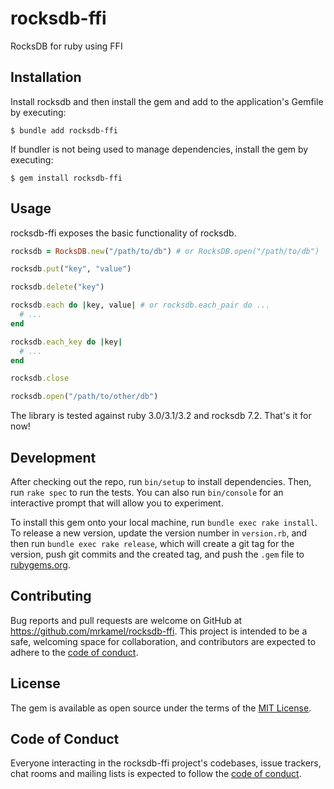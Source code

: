 # rocksdb-ffi

RocksDB for ruby using FFI

## Installation

Install rocksdb and then install the gem and add to the application's Gemfile
by executing:

```
$ bundle add rocksdb-ffi
```

If bundler is not being used to manage dependencies, install the gem by executing:

```
$ gem install rocksdb-ffi
```

## Usage

rocksdb-ffi exposes the basic functionality of rocksdb.

```ruby
rocksdb = RocksDB.new("/path/to/db") # or RocksDB.open("/path/to/db")

rocksdb.put("key", "value")

rocksdb.delete("key")

rocksdb.each do |key, value| # or rocksdb.each_pair do ...
  # ...
end

rocksdb.each_key do |key|
  # ...
end

rocksdb.close

rocksdb.open("/path/to/other/db")
```

The library is tested against ruby 3.0/3.1/3.2 and rocksdb 7.2. That's it for now!

## Development

After checking out the repo, run `bin/setup` to install dependencies. Then, run
`rake spec` to run the tests. You can also run `bin/console` for an interactive
prompt that will allow you to experiment.

To install this gem onto your local machine, run `bundle exec rake install`. To
release a new version, update the version number in `version.rb`, and then run
`bundle exec rake release`, which will create a git tag for the version, push
git commits and the created tag, and push the `.gem` file to
[rubygems.org](https://rubygems.org).

## Contributing

Bug reports and pull requests are welcome on GitHub at
https://github.com/mrkamel/rocksdb-ffi. This project is intended to be a
safe, welcoming space for collaboration, and contributors are expected to
adhere to the [code of
conduct](https://github.com/mrkamel/rocksdb-ffi/blob/main/CODE_OF_CONDUCT.md).

## License

The gem is available as open source under the terms of the
[MIT License](https://opensource.org/licenses/MIT).

## Code of Conduct

Everyone interacting in the rocksdb-ffi project's codebases, issue trackers,
chat rooms and mailing lists is expected to follow the
[code of conduct](https://github.com/mrkamel/rocksdb-ffi/blob/main/CODE_OF_CONDUCT.md).
